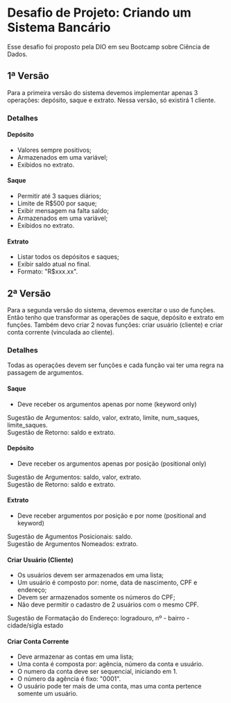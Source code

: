 # Desafio de Projeto: Criando um Sistema Bancário
Esse desafio foi proposto pela DIO em seu Bootcamp sobre Ciência de Dados.

## 1ª Versão
Para a primeira versão do sistema devemos implementar apenas 3 operações: depósito, saque e extrato. 
Nessa versão, só existirá 1 cliente.

### Detalhes
#### Depósito
- Valores sempre positivos;
- Armazenados em uma variável;
- Exibidos no extrato.

#### Saque
- Permitir até 3 saques diários;
- Limite de R$500 por saque;
- Exibir mensagem na falta saldo;
- Armazenados em uma variável;
- Exibidos no extrato.

#### Extrato
- Listar todos os depósitos e saques;
- Exibir saldo atual no final.
- Formato: "R$xxx.xx".

## 2ª Versão
Para a segunda versão do sistema, devemos exercitar o uso de funções. Então tenho que transformar as operações de saque, depósito e extrato em funções. Também devo criar 2 novas funções: criar usuário (cliente) e criar conta corrente (vinculada ao cliente).

### Detalhes
Todas as operações devem ser funções e cada função vai ter uma regra na passagem de argumentos.

#### Saque
- Deve receber os argumentos apenas por nome (keyword only)

Sugestão de Argumentos: saldo, valor, extrato, limite, num_saques, limite_saques.<br>
Sugestão de Retorno: saldo e extrato.

#### Depósito
- Deve receber os argumentos apenas por posição (positional only)

Sugestão de Argumentos: saldo, valor, extrato. <br>
Sugestão de Retorno: saldo e extrato. 

#### Extrato
- Deve receber argumentos por posição e por nome  (positional and keyword)

Sugestão de Agumentos Posicionais: saldo. <br>
Sugestão de Argumentos Nomeados: extrato.

#### Criar Usuário (Cliente)
- Os usuários devem ser armazenados em uma lista;
- Um usuário é composto por: nome, data de nascimento, CPF e endereço;
- Devem ser armazenados somente os números do CPF; 
- Não deve permitir o cadastro de 2 usuários com o mesmo CPF.

Sugestão de Formatação do Endereço: logradouro, nº - bairro - cidade/sigla estado

#### Criar Conta Corrente
- Deve armazenar as contas em uma lista;
- Uma conta é composta por: agência, número da conta e usuário.
- O numero da conta deve ser sequencial, iniciando em 1.
- O número da agência é fixo: "0001".
- O usuário pode ter mais de uma conta, mas uma conta pertence somente um usuário.